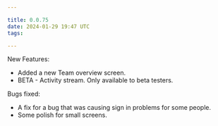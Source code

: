 ```yaml
---

title: 0.0.75
date: 2024-01-29 19:47 UTC
tags: 

---
```


New Features:

* Added a new Team overview screen.
* BETA - Activity stream. Only available to beta testers.

Bugs fixed:

* A fix for a bug that was causing sign in problems for some people.
* Some polish for small screens.


